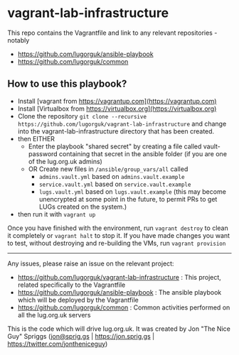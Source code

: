 # vagrant-lab-infrastructure
This repo contains the Vagrantfile and link to any relevant repositories - notably
* https://github.com/lugorguk/ansible-playbook
* https://github.com/lugorguk/common

## How to use this playbook?

* Install [vagrant from https://vagrantup.com](https://vagrantup.com)
* Install [Virtualbox from https://virtualbox.org](https://virtualbox.org)
* Clone the repository `git clone --recursive https://github.com/lugorguk/vagrant-lab-infrastructure` and change into the vagrant-lab-infrastructure directory that has been created.
* then EITHER
  * Enter the playbook "shared secret" by creating a file called vault-password containing that secret in the ansible folder (if you are one of the lug.org.uk admins)
  * OR Create new files in `/ansible/group_vars/all` called 
    * `admins.vault.yml` based on `admins.vault.example`
    * `service.vault.yml` based on `service.vault.example`
    * `lugs.vault.yml` based on `lugs.vault.example` (this may become unencrypted at some point in the future, to permit PRs to get LUGs created on the system.)
* then run it with `vagrant up`

Once you have finished with the environment, run `vagrant destroy` to clean it completely or `vagrant halt` to stop it. If you have made changes you want to test, without destroying and re-building the VMs, run `vagrant provision`

-----

Any issues, please raise an issue on the relevant project:
* https://github.com/lugorguk/vagrant-lab-infrastructure : This project, related specifically to the Vagrantfile
* https://github.com/lugorguk/ansible-playbook : The ansible playbook which will be deployed by the Vagrantfile
* https://github.com/lugorguk/common : Common activities performed on all the lug.org.uk servers

This is the code which will drive lug.org.uk. It was created by Jon "The Nice Guy" Spriggs (jon@sprig.gs | https://jon.sprig.gs | https://twitter.com/jontheniceguy)
